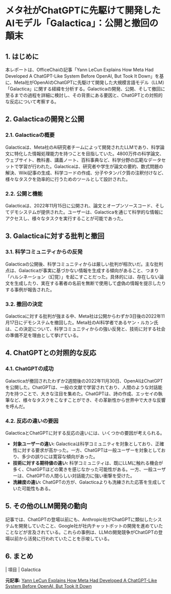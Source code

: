 # メタ社がChatGPTに先駆けて開発したAIモデル「Galactica」：公開と撤回の顛末

## 1. はじめに

本レポートは、OfficeChaiの記事「Yann LeCun Explains How Meta Had Developed A ChatGPT-Like System Before OpenAI, But Took It Down」を基に、Meta社がOpenAIのChatGPTに先駆けて開発した大規模言語モデル（LLM）「Galactica」に関する経緯を分析する。Galacticaの開発、公開、そして撤回に至るまでの過程を詳細に検討し、その背景にある要因と、ChatGPTとの対照的な反応について考察する。

## 2. Galacticaの開発と公開

### 2.1. Galacticaの概要

Galacticaは、Meta社のAI研究者チームによって開発されたLLMであり、科学論文に特化した情報処理能力を持つことを目指していた。4800万件の科学論文、ウェブサイト、教科書、講義ノート、百科事典など、科学分野の広範なデータセットで学習が行われた。Galacticaは、研究者や学生が論文の要約、数式問題の解決、Wiki記事の生成、科学コードの作成、分子やタンパク質の注釈付けなど、様々なタスクを効率的に行うためのツールとして設計された。

### 2.2. 公開と機能

Galacticaは、2022年11月15日に公開され、論文とオープンソースコード、そしてデモシステムが提供された。ユーザーは、Galacticaを通じて科学的な情報にアクセスし、様々なタスクを実行することが可能であった。

## 3. Galacticaに対する批判と撤回

### 3.1. 科学コミュニティからの反発

Galacticaの公開後、科学コミュニティからは厳しい批判が相次いだ。主な批判点は、Galacticaが事実に基づかない情報を生成する傾向があること、つまり「ハルシネーション（幻覚）」を起こすことだった。具体的には、存在しない論文を生成したり、実在する著者の名前を無断で使用して虚偽の情報を提示したりする事例が報告された。

### 3.2. 撤回の決定

Galacticaに対する批判が強まる中、Meta社は公開からわずか3日後の2022年11月17日にデモシステムを撤回した。Meta社のAI科学者であるヤン・ルカン氏は、この決定について、科学コミュニティからの強い反発と、技術に対する社会の準備不足を理由として挙げている。

## 4. ChatGPTとの対照的な反応

### 4.1. ChatGPTの成功

Galacticaが撤回されたわずか2週間後の2022年11月30日、OpenAIはChatGPTを公開した。ChatGPTは、一般の文献で学習されており、人間のような対話能力を持つことで、大きな注目を集めた。ChatGPTは、詩の作成、エッセイの執筆など、様々なタスクをこなすことができ、その革新性から世界中で大きな反響を呼んだ。

### 4.2. 反応の違いの要因

GalacticaとChatGPTに対する反応の違いには、いくつかの要因が考えられる。

* **対象ユーザーの違い:** Galacticaは科学コミュニティを対象としており、正確性に対する要求が高かった。一方、ChatGPTは一般ユーザーを対象としており、多少の誤りには寛容な傾向があった。
* **技術に対する期待値の違い:** 科学コミュニティは、既にLLMに触れる機会が多く、ChatGPTほどの驚きを感じなかった可能性がある。一方、一般ユーザーは、ChatGPTの人間らしい対話能力に強い衝撃を受けた。
* **洗練度の違い:** ChatGPTの方が、Galacticaよりも洗練された応答を生成していた可能性もある。

## 5. その他のLLM開発の動向

記事では、ChatGPTの登場以前にも、Anthropic社がChatGPTに類似したシステムを開発していたこと、Google社が社内チャットボットの開発を進めていたことなどが言及されている。これらの事例は、LLMの開発競争がChatGPTの登場以前から活発に行われていたことを示唆している。

## 6. まとめ

| 項目 | Galactica 

**元記事:** [Yann LeCun Explains How Meta Had Developed A ChatGPT-Like System Before OpenAI, But Took It Down](https://officechai.com/ai/yann-lecun-explains-how-meta-had-developed-a-chatgpt-like-system-before-openai-but-took-it-down/)